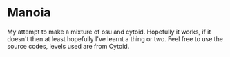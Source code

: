 # Manoia
My attempt to make a mixture of osu and cytoid. Hopefully it works, if it doesn't then at least hopefully I've learnt a thing or two. Feel free to use the source codes,
levels used are from Cytoid.

